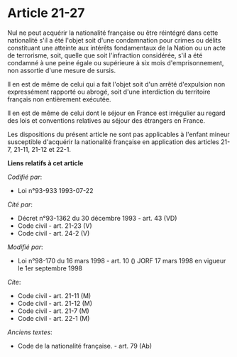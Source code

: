 # Article 21-27

Nul ne peut acquérir la nationalité française ou être réintégré dans cette nationalité s'il a été l'objet soit d'une
condamnation pour crimes ou délits constituant une atteinte aux intérêts fondamentaux de la Nation ou un acte de terrorisme,
soit, quelle que soit l'infraction considérée, s'il a été condamné à une peine égale ou supérieure à six mois
d'emprisonnement, non assortie d'une mesure de sursis.

Il en est de même de celui qui a fait l'objet soit d'un arrêté d'expulsion non expressément rapporté ou abrogé, soit d'une
interdiction du territoire français non entièrement exécutée.

Il en est de même de celui dont le séjour en France est irrégulier au regard des lois et conventions relatives au séjour des
étrangers en France.

Les dispositions du présent article ne sont pas applicables à l'enfant mineur susceptible d'acquérir la nationalité française
en application des articles 21-7, 21-11, 21-12 et 22-1.

**Liens relatifs à cet article**

_Codifié par_:

  - Loi n°93-933 1993-07-22

_Cité par_:

  - Décret n°93-1362 du 30 décembre 1993 - art. 43 (VD)
  - Code civil - art. 21-23 (V)
  - Code civil - art. 24-2 (V)

_Modifié par_:

  - Loi n°98-170 du 16 mars 1998 - art. 10 () JORF 17 mars 1998 en vigueur le 1er septembre 1998

_Cite_:

  - Code civil - art. 21-11 (M)
  - Code civil - art. 21-12 (M)
  - Code civil - art. 21-7 (M)
  - Code civil - art. 22-1 (M)

_Anciens textes_:

  - Code de la nationalité française. - art. 79 (Ab)
